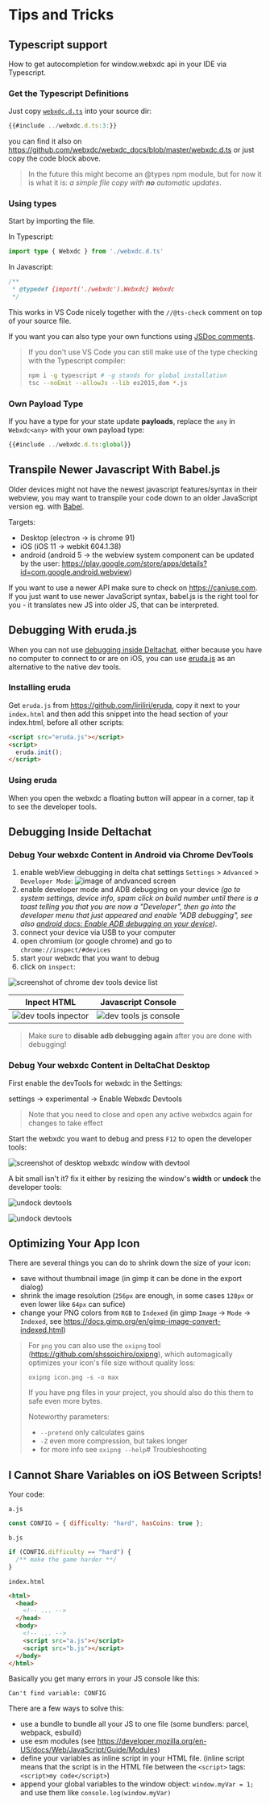 # Tips and Tricks 


## Typescript support

How to get autocompletion for window.webxdc api in your IDE via Typescript.

### Get the Typescript Definitions

Just copy [`webxdc.d.ts`](https://github.com/webxdc/webxdc_docs/blob/master/webxdc.d.ts) into your source dir:

```typescript
{{#include ../webxdc.d.ts:3:}}
```

you can find it also on <https://github.com/webxdc/webxdc_docs/blob/master/webxdc.d.ts> or just copy the code block above.

> In the future this might become an @types npm module, but for now it is what it is: _a simple file copy with **no** automatic updates_.

### Using types

Start by importing the file.

In Typescript: 

```typescript
import type { Webxdc } from './webxdc.d.ts'
```

In Javascript:

```javascript
/**
 * @typedef {import('./webxdc').Webxdc} Webxdc
 */
```

This works in VS Code nicely together with the `//@ts-check` comment on top of your source file.

If you want you can also type your own functions using [JSDoc comments](https://jsdoc.app/).

> If you don't use VS Code you can still make use of the type checking with the Typescript compiler:
>
> ```sh
> npm i -g typescript # -g stands for global installation
> tsc --noEmit --allowJs --lib es2015,dom *.js
> ```

### Own Payload Type

If you have a type for your state update **payloads**, replace the `any` in `Webxdc<any>` with your own payload type:

```typescript
{{#include ../webxdc.d.ts:global}}
```


## Transpile Newer Javascript With Babel.js

Older devices might not have the newest javascript features/syntax in their webview, you may want to transpile your code down to an older JavaScript version eg. with [Babel](https://babeljs.io).

Targets:

- Desktop (electron -> is chrome 91)
- iOS (iOS 11 -> webkit 604.1.38)
- android (android 5 -> the webview system component can be updated by the user: <https://play.google.com/store/apps/details?id=com.google.android.webview>)

If you want to use a newer API make sure to check on <https://caniuse.com>. If you just want to use newer JavaScript syntax, babel.js is the right tool for you - it translates new JS into older JS, that can be interpreted.



## Debugging With eruda.js

When you can not use [debugging inside Deltachat](05_03_debugging_in_deltachat.md), either because you have no computer to connect to or are on iOS, you can use [eruda.js](https://github.com/liriliri/eruda) as an alternative to the native dev tools.

### Installing eruda

Get `eruda.js` from https://github.com/liriliri/eruda, copy it next to your `index.html` and then add this snippet into the head section of your index.html, before all other scripts:

```html
<script src="eruda.js"></script>
<script>
  eruda.init();
</script>
```

### Using eruda

When you open the webxdc a floating button will appear in a corner, tap it to see the developer tools.


## Debugging Inside Deltachat

### Debug Your webxdc Content in Android via Chrome DevTools

1. enable webView debugging in delta chat settings `Settings` > `Advanced` > `Developer Mode`: <img alt="image of andvanced screen" src="images/android_remote_debug_enable.png" style="max-height:40vh" />
1. enable developer mode and ADB debugging on your device _(go to system settings, device info, spam click on build number until there is a toast telling you that you are now a "Developer", then go into the developer menu that just appeared and enable "ADB debugging", see also [android docs: Enable ADB debugging on your device](https://developer.android.com/studio/command-line/adb#Enabling))._
1. connect your device via USB to your computer
1. open chromium (or google chrome) and go to `chrome://inspect/#devices`
1. start your webxdc that you want to debug
1. click on `inspect`:

<p>
<img
src="images/android_remote_debug_list.png"
alt="screenshot of chrome dev tools device list"
style="max-height:40vh"
/>
</p>

| Inpect HTML                                                      | Javascript Console                                               |
| ---------------------------------------------------------------- | ---------------------------------------------------------------- |
| ![dev tools inpector](images/android_remote_debug_inspector.png) | ![dev tools js console](images/android_remote_debug_console.png) |

> Make sure to **disable adb debugging again** after you are done with debugging!

### Debug Your webxdc Content in DeltaChat Desktop

First enable the devTools for webxdc in the Settings:

settings -> experimental -> Enable Webxdc Devtools

> Note that you need to close and open any active webxdcs again for changes to take effect

Start the webxdc you want to debug and press `F12` to open the developer tools:

<p>
<img
src="images/desktop_debug_open.png"
alt="screenshot of desktop webxdc window with devtool"
style="max-height:40vh"
/>
</p>

A bit small isn't it? fix it either by resizing the window's **width** or **undock** the developer tools:

<p>
<img
src="images/desktop_debug_undock.png"
alt="undock devtools"
style="max-height:40vh"
/>
</p>

<p>
<img
src="images/desktop_debug_extra_window.png"
alt="undock devtools"
style="max-height:40vh"
/>
</p>



## Optimizing Your App Icon

There are several things you can do to shrink down the size of your icon:

- save without thumbnail image (in gimp it can be done in the export dialog)
- shrink the image resolution (`256px` are enough, in some cases `128px` or even lower like `64px` can sufice)
- change your PNG colors from `RGB` to `Indexed` (in gimp `Image` -> `Mode` -> `Indexed`, see <https://docs.gimp.org/en/gimp-image-convert-indexed.html>)


> For `png` you can also use the `oxipng` tool (<https://github.com/shssoichiro/oxipng>), which automagically optimizes your icon's file size without quality loss:
> ```
> oxipng icon.png -s -o max
> ```
> 
> If you have png files in your project, you should also do this them to safe even more bytes.
>
> Noteworthy parameters:
> - `--pretend` only calculates gains
> - `-Z` even more compression, but takes longer
> - for more info see `oxipng --help`# Troubleshooting


## I Cannot Share Variables on iOS Between Scripts!

Your code:

`a.js`

```js
const CONFIG = { difficulty: "hard", hasCoins: true };
```

`b.js`

```js
if (CONFIG.difficulty == "hard") {
  /** make the game harder **/
}
```

`index.html`

```html
<html>
  <head>
    <!-- ... -->
  </head>
  <body>
    <!-- ... -->
    <script src="a.js"></script>
    <script src="b.js"></script>
  </body>
</html>
```

Basically you get many errors in your JS console like this:

```
Can't find variable: CONFIG
```

There are a few ways to solve this:

- use a bundle to bundle all your JS to one file (some bundlers: parcel, webpack, esbuild)
- use esm modules (see <https://developer.mozilla.org/en-US/docs/Web/JavaScript/Guide/Modules>)
- define your variables as inline script in your HTML file. (inline script means that the script is in the HTML file between the `<script>` tags: `<script>my code</script>`)
- append your global variables to the window object: `window.myVar = 1;` and use them like `console.log(window.myVar)`
